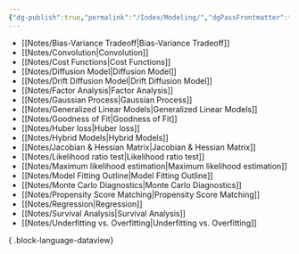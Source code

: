 ```yaml
---
{"dg-publish":true,"permalink":"/Index/Modeling/","dgPassFrontmatter":true,"noteIcon":""}
---
```


- [[Notes/Bias-Variance Tradeoff\|Bias-Variance Tradeoff]]
- [[Notes/Convolution\|Convolution]]
- [[Notes/Cost Functions\|Cost Functions]]
- [[Notes/Diffusion Model\|Diffusion Model]]
- [[Notes/Drift Diffusion Model\|Drift Diffusion Model]]
- [[Notes/Factor Analysis\|Factor Analysis]]
- [[Notes/Gaussian Process\|Gaussian Process]]
- [[Notes/Generalized Linear Models\|Generalized Linear Models]]
- [[Notes/Goodness of Fit\|Goodness of Fit]]
- [[Notes/Huber loss\|Huber loss]]
- [[Notes/Hybrid Models\|Hybrid Models]]
- [[Notes/Jacobian & Hessian Matrix\|Jacobian & Hessian Matrix]]
- [[Notes/Likelihood ratio test\|Likelihood ratio test]]
- [[Notes/Maximum likelihood estimation\|Maximum likelihood estimation]]
- [[Notes/Model Fitting Outline\|Model Fitting Outline]]
- [[Notes/Monte Carlo Diagnostics\|Monte Carlo Diagnostics]]
- [[Notes/Propensity Score Matching\|Propensity Score Matching]]
- [[Notes/Regression\|Regression]]
- [[Notes/Survival Analysis\|Survival Analysis]]
- [[Notes/Underfitting vs. Overfitting\|Underfitting vs. Overfitting]]

{ .block-language-dataview}